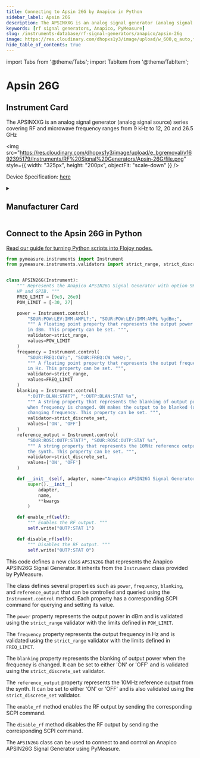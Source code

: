 ```yaml
---
title: Connecting to Apsin 26G by Anapico in Python
sidebar_label: Apsin 26G
description: The APSINXXG is an analog signal generator (analog signal source) series covering RF and microwave frequency ranges from 9 kHz to 12, 20 and 26.5 GHz
keywords: [rf signal generators, Anapico, PyMeasure]
slug: /instruments-database/rf-signal-generators/anapico/apsin-26g
image: https://res.cloudinary.com/dhopxs1y3/image/upload/w_600,q_auto,f_auto/e_bgremoval/v1692395179/Instruments/RF%20Signal%20Generators/Apsin-26G/file.jpg
hide_table_of_contents: true
---
```


import Tabs from '@theme/Tabs';
import TabItem from '@theme/TabItem';

# Apsin 26G

## Instrument Card

<div className="flex">

<div>

The APSINXXG is an analog signal generator (analog signal source) series covering RF and microwave frequency ranges from 9 kHz to 12, 20 and 26.5 GHz

</div>

<img src="https://res.cloudinary.com/dhopxs1y3/image/upload/e_bgremoval/v1692395179/Instruments/RF%20Signal%20Generators/Apsin-26G/file.png" style={{ width: "325px", height: "200px", objectFit: "scale-down" }} />

</div>

<div className="flex text-center">

<p>Device Specification: <a target="\_blank" href="https://www.anapico.com/products/rf-signal-generators/single-output-rf-and-microwave-signal-generators/apsin-g-series-up-to-26-ghz/#:~:text=and%20outdoor%20fields.-,Download%20Datasheet,-Request%20for%20Quote">here</a></p>

</div>

<details style={{ marginTop: "15px"}}>
<summary><h2>Manufacturer Card</h2></summary>

<img src="https://res.cloudinary.com/dhopxs1y3/image/upload/v1692125957/Instruments/Vendor%20Logos/Anapico.png" style={{ width: "100%", height: "170px",objectFit: "scale-down" }} />

**AnaPico** is an ISO 9001:2015 certified technology leader, developing, manufacturing and supplying RF and MW test & measurement instruments.

<ul>
  <li>Headquarters: Switzerland</li>
  <li>Yearly Revenue (millions, USD): 5.0</li>
  <li>Vendor Website: <a href="https://www.anapico.com/">here</a></li>
</ul>
</details>

## Connect to the Apsin 26G in Python

[Read our guide for turning Python scripts into Flojoy nodes.](https://docs.flojoy.ai/custom-nodes/creating-custom-node/)
<Tabs>
<TabItem value="PyMeasure" label="PyMeasure">

```python
from pymeasure.instruments import Instrument
from pymeasure.instruments.validators import strict_range, strict_discrete_set


class APSIN26G(Instrument):
    """ Represents the Anapico APSIN26G Signal Generator with option 9K,
    HP and GPIB. """
    FREQ_LIMIT = [9e3, 26e9]
    POW_LIMIT = [-30, 27]

    power = Instrument.control(
        "SOUR:POW:LEV:IMM:AMPL?;", "SOUR:POW:LEV:IMM:AMPL %gdBm;",
        """ A floating point property that represents the output power
        in dBm. This property can be set. """,
        validator=strict_range,
        values=POW_LIMIT
    )
    frequency = Instrument.control(
        "SOUR:FREQ:CW?;", "SOUR:FREQ:CW %eHz;",
        """ A floating point property that represents the output frequency
        in Hz. This property can be set. """,
        validator=strict_range,
        values=FREQ_LIMIT
    )
    blanking = Instrument.control(
        ":OUTP:BLAN:STAT?", ":OUTP:BLAN:STAT %s",
        """ A string property that represents the blanking of output power
        when frequency is changed. ON makes the output to be blanked (off) while
        changing frequency. This property can be set. """,
        validator=strict_discrete_set,
        values=['ON', 'OFF']
    )
    reference_output = Instrument.control(
        "SOUR:ROSC:OUTP:STAT?", "SOUR:ROSC:OUTP:STAT %s",
        """ A string property that represents the 10MHz reference output from
        the synth. This property can be set. """,
        validator=strict_discrete_set,
        values=['ON', 'OFF']
    )

    def __init__(self, adapter, name="Anapico APSIN26G Signal Generator", **kwargs):
        super().__init__(
            adapter,
            name,
            **kwargs
        )

    def enable_rf(self):
        """ Enables the RF output. """
        self.write("OUTP:STAT 1")

    def disable_rf(self):
        """ Disables the RF output. """
        self.write("OUTP:STAT 0")
```

This code defines a new class `APSIN26G` that represents the Anapico APSIN26G Signal Generator. It inherits from the `Instrument` class provided by PyMeasure.

The class defines several properties such as `power`, `frequency`, `blanking`, and `reference_output` that can be controlled and queried using the `Instrument.control` method. Each property has a corresponding SCPI command for querying and setting its value.

The `power` property represents the output power in dBm and is validated using the `strict_range` validator with the limits defined in `POW_LIMIT`.

The `frequency` property represents the output frequency in Hz and is validated using the `strict_range` validator with the limits defined in `FREQ_LIMIT`.

The `blanking` property represents the blanking of output power when the frequency is changed. It can be set to either 'ON' or 'OFF' and is validated using the `strict_discrete_set` validator.

The `reference_output` property represents the 10MHz reference output from the synth. It can be set to either 'ON' or 'OFF' and is also validated using the `strict_discrete_set` validator.

The `enable_rf` method enables the RF output by sending the corresponding SCPI command.

The `disable_rf` method disables the RF output by sending the corresponding SCPI command.

The `APSIN26G` class can be used to connect to and control an Anapico APSIN26G Signal Generator using PyMeasure.

</TabItem>
</Tabs>